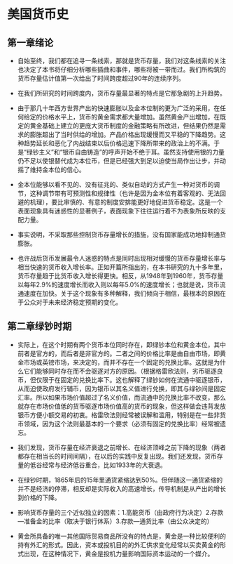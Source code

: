 # 美国货币史

## 第一章绪论
- 自始至终，我们都在追寻一条线索，那就是货币存量，我们对这条线索的关注也决定了本书将仔细分析哪些插曲和事件，哪些将被一带而过。我们所构筑的货币存量估计值第一次给出了时间跨度超过90年的连续序列。

- 在我们所研究的时间跨度内，货币存量最显著的特点是它那急剧的上升趋势。

- 由于那几十年西方世界产出的快速膨胀以及金本位制的更为广泛的采用，在任何给定的价格水平上，货币的黄金需求都大量增加。虽然黄金产出增加，在既定的黄金基础上建立的更庞大货币制度的金融策略有所改进，但结果仍然是需求的膨胀超出了当时供给的增加。产品价格出现缓慢而又平稳的下降趋势。这种趋势延长和恶化了内战结束以后价格迅速下降所带来的政治上的不满。于是“绿钞主义”和“银币自由铸造”的呼声开始不绝于耳。虽然支持使用银的力量仍不足以使银替代成为本位币，但是已经强大到足以迫使当局作出让步，并动摇了维持金本位的信心。

- 金本位能够以看不见的、没有征兆的、类似自动的方式产生一种对货币的调节，这种调节带有可预测性和规律性（也许是因为金本位有着客观的、无法回避的机理），要比审慎的、有意的制度安排能更好地促进货币稳定。这是一个表面现象具有迷惑性的显著例子，表面现象下往往运行着不为表象所反映的支配力量。

- 事实说明，不采取那些控制货币存量增长的措施，没有国家能成功地抑制通货膨胀。

- 也许战后货币发展最令人迷惑的特点是同时出现相对缓慢的货币存量增长率与相当快速的货币收入增长率。正如开篇所指出的，在本书研究的九十多年里，货币存量趋于比货币收入增长得更快。相反，从1948年到1960年，货币存量以每年2.9%的速度增长而收入则以每年5.0%的速度增长；也就是说，货币流通速度在加快。关于这个现象有多种解释，我们倾向于相信，最根本的原因在于公众对于未来经济稳定预期的变化。

## 第二章绿钞时期
- 实际上，在这个时期有两个货币本位同时存在，即绿钞本位和黄金本位，其中前者是官方的，而后者是非官方的。二者之间的价格比率是由自由市场，即黄金市场或英镑市场，来决定的，而并不存在一个固定的兑换比率。这就是为什么它们能够同时存在而不会驱逐对方的原因。（根据格雷欣法则，劣币驱逐良币，但仅限于在固定的兑换比率下。这也解释了绿钞如何在流通中驱逐银币，从而迫使政府发行辅币，因为银币以其名义值进行兑换，即其与绿钞间是固定汇率。所以如果市场价值超过了名义价值，而流通中的兑换比率不改变，那么就存在市场价值低的货币驱逐市场价值高的货币的现象，但这样做会违背发放银币方便小额交易的初衷。格雷欣法则经常被误解和滥用，特别是在一些非货币领域，因为这个法则最基本的一个要求（必须有固定的兑换比率）经常被遗忘。

- 我们发现，货币存量在经济衰退之前增长、在经济顶峰之前下降的现象（两者都存在相当长的时间间隔），在以后的实践中反复出现。我们还发现，货币存量的低谷经常与经济低谷重合，比如1933年的大衰退。

- 在绿钞时期，1865年后的15年里通货紧缩达到50%。但伴随这一通货紧缩的并不是经济的停滞，相反却是实际收入的高速增长，传导机制是从产出的增长到价格的下降。

- 影响货币存量的三个近似独立的因素：1.高能货币（由政府行为决定）2.存款—准备金的比率（取决于银行体系）3.存款—通货比率（由公众决定的）

- 黄金所具备的唯一其他国际贸易商品所没有的特点是，黄金是一种比较便利的持有外汇的形式。因此，资本或投机目的的外汇供求变化经常以买卖黄金的形式出现，在这种情况下，黄金是投机力量影响国际资本运动的一个媒介。

